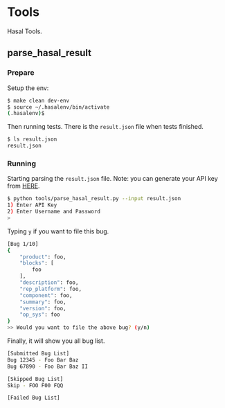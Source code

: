 # Tools

Hasal Tools.

## parse_hasal_result

### Prepare

Setup the env:
```bash
$ make clean dev-env
$ source ~/.hasalenv/bin/activate
(.hasalenv)$
```

Then running tests. There is the `result.json` file when tests finished.
```bash
$ ls result.json
result.json
```

### Running

Starting parsing the `result.json` file.
Note: you can generate your API key from [HERE](https://bugzilla.mozilla.org/userprefs.cgi?tab=apikey). 
```bash
$ python tools/parse_hasal_result.py --input result.json
1) Enter API Key
2) Enter Username and Password
>
```

Typing `y` if you want to file this bug.
```bash
[Bug 1/10]
{
    "product": foo,
    "blocks": [
        foo
    ],
    "description": foo,
    "rep_platform": foo,
    "component": foo,
    "summary": foo,
    "version": foo,
    "op_sys": foo
}
>> Would you want to file the above bug? (y/n)
```

Finally, it will show you all bug list.
```bash
[Submitted Bug List]
Bug 12345 - Foo Bar Baz
Bug 67890 - Foo Bar Baz II

[Skipped Bug List]
Skip - FOO F00 FQQ

[Failed Bug List]
```
